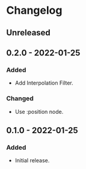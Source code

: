 # Changelog

## Unreleased

## 0.2.0 - 2022-01-25

### Added

- Add Interpolation Filter.

### Changed

- Use :position node.

## 0.1.0 - 2022-01-25

### Added

- Initial release.
